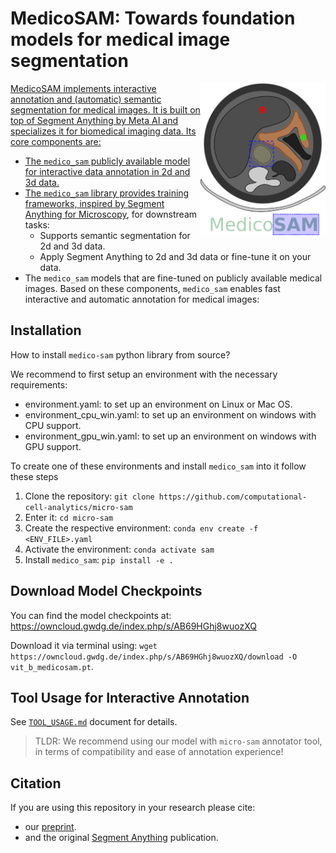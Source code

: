 # MedicoSAM: Towards foundation models for medical image segmentation

<a href="https://github.com/computational-cell-analytics/medico-sam"><img src="https://github.com/computational-cell-analytics/medico-sam/blob/master/docs/logos/logo.png" width="200" align="right">

MedicoSAM implements interactive annotation and (automatic) semantic segmentation for medical images. It is built on top of Segment Anything by Meta AI and specializes it for biomedical imaging data. Its core components are:
- The `medico_sam` publicly available model for interactive data annotation in 2d and 3d data.
- The `medico_sam` library provides training frameworks, inspired by [Segment Anything for Microscopy](https://computational-cell-analytics.github.io/micro-sam/micro_sam.html), for downstream tasks:
  - Supports semantic segmentation for 2d and 3d data.   
  - Apply Segment Anything to 2d and 3d data or fine-tune it on your data.
- The `medico_sam` models that are fine-tuned on publicly available medical images.
Based on these components, `medico_sam` enables fast interactive and automatic annotation for medical images:

## Installation

How to install `medico-sam` python library from source?

We recommend to first setup an environment with the necessary requirements:
- environment.yaml: to set up an environment on Linux or Mac OS.
- environment_cpu_win.yaml: to set up an environment on windows with CPU support.
- environment_gpu_win.yaml: to set up an environment on windows with GPU support.

To create one of these environments and install `medico_sam` into it follow these steps

1. Clone the repository: `git clone https://github.com/computational-cell-analytics/micro-sam`
2. Enter it: `cd micro-sam`
3. Create the respective environment: `conda env create -f <ENV_FILE>.yaml`
4. Activate the environment: `conda activate sam`
5. Install `medico_sam`: `pip install -e .`

## Download Model Checkpoints

You can find the model checkpoints at: https://owncloud.gwdg.de/index.php/s/AB69HGhj8wuozXQ

Download it via terminal using: `wget https://owncloud.gwdg.de/index.php/s/AB69HGhj8wuozXQ/download -O vit_b_medicosam.pt`.

## Tool Usage for Interactive Annotation

See [`TOOL_USAGE.md`](./TOOL_USAGE.md) document for details.

> TLDR: We recommend using our model with `micro-sam` annotator tool, in terms of compatibility and ease of annotation experience!

## Citation
If you are using this repository in your research please cite:

- our [preprint](https://doi.org/10.48550/arXiv.2501.11734).
- and the original [Segment Anything](https://arxiv.org/abs/2304.02643) publication.
